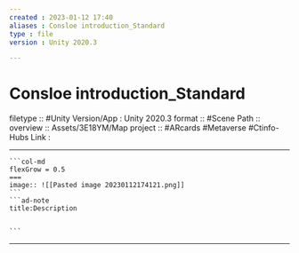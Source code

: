 ```yaml
---
created : 2023-01-12 17:40
aliases : Consloe introduction_Standard
type : file
version : Unity 2020.3

---
```


# Consloe introduction_Standard

filetype :: #Unity
Version/App : Unity 2020.3
format :: #Scene
Path ::  
overview :: Assets/3E18YM/Map
project ::  #ARcards #Metaverse #Ctinfo-Hubs
Link :

---

`````col
```col-md
flexGrow = 0.5
===
image:: ![[Pasted image 20230112174121.png]]
```
```ad-note
title:Description


```

`````


---

